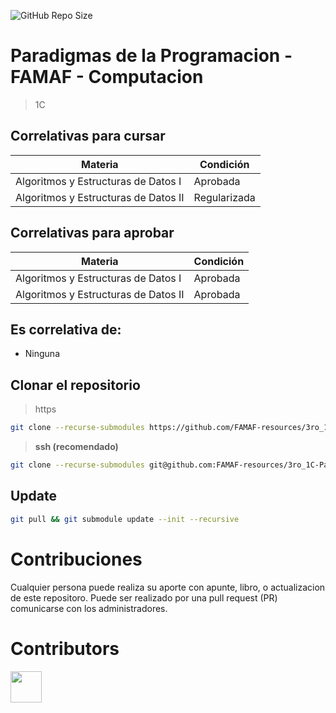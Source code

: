 ![GitHub Repo Size](https://img.shields.io/github/repo-size/FAMAF-resources/3ro_1C-Paradigmas_de_la_Programacion-FAMAF)

# Paradigmas de la Programacion - FAMAF - Computacion

> 1C

## Correlativas para **cursar**

| Materia               | Condición    |
| --------------------- | ------------ |
| Algoritmos y Estructuras de Datos I   | Aprobada     |
| Algoritmos y Estructuras de Datos II | Regularizada |

## Correlativas para **aprobar**

| Materia               | Condición    |
| --------------------- | ------------ |
| Algoritmos y Estructuras de Datos I   | Aprobada     |
| Algoritmos y Estructuras de Datos II | Aprobada     |

## Es correlativa de:

- Ninguna

## Clonar el repositorio

> https

```bash
git clone --recurse-submodules https://github.com/FAMAF-resources/3ro_1C-Paradigmas_de_la_Programacion-FAMAF.git
```

> **ssh (recomendado)**

```bash
git clone --recurse-submodules git@github.com:FAMAF-resources/3ro_1C-Paradigmas_de_la_Programacion-FAMAF.git
```

## Update

```bash
git pull && git submodule update --init --recursive
```

# Contribuciones

Cualquier persona puede realiza su aporte con apunte, libro, o actualizacion de este repositoro. Puede ser realizado por una pull request (PR) comunicarse con los administradores.

# Contributors
<a href="https://github.com/FAMAF-resources/3ro_1C-Paradigmas_de_la_Programacion-FAMAF/graphs/contributors">
  <img src="https://contrib.rocks/image?repo=FAMAF-resources/3ro_1C-Paradigmas_de_la_Programacion-FAMAF" height="50"/>
</a>
